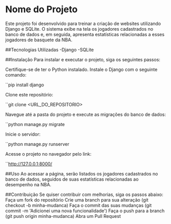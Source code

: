 # Nome do Projeto
Este projeto foi desenvolvido para treinar a criação de websites utilizando Django e SQLite. O sistema exibe na tela os jogadores cadastrados no banco de dados e, em seguida, apresenta estatísticas relacionadas a esses jogadores de basquete da NBA.

##Tecnologias Utilizadas
-Django
-SQLite

##Instalação
Para instalar e executar o projeto, siga os seguintes passos:

Certifique-se de ter o Python instalado.
Instale o Django com o seguinte comando:

``pip install django

Clone este repositório:

``git clone <URL_DO_REPOSITORIO>

Navegue até a pasta do projeto e execute as migrações do banco de dados:

``python manage.py migrate

Inicie o servidor:

``python manage.py runserver

Acesse o projeto no navegador pelo link:

``http://127.0.0.1:8000/

##Uso
Ao acessar a página, serão listados os jogadores cadastrados no banco de dados, seguidos de suas estatísticas relacionadas ao desempenho na NBA.

##Contribuição
Se quiser contribuir com melhorias, siga os passos abaixo:
Faça um fork do repositório
Crie uma branch para sua alteração (git checkout -b minha-mudanca)
Faça o commit das suas mudanças (git commit -m 'Adicionei uma nova funcionalidade')
Faça o push para a branch (git push origin minha-mudanca)
Abra um Pull Request
